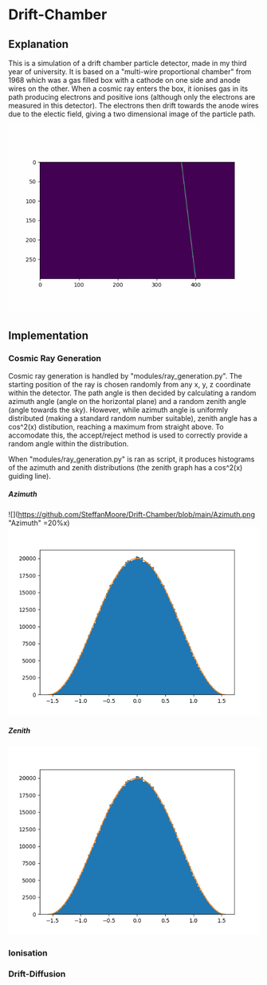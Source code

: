 # Drift-Chamber
## Explanation
This is a simulation of a drift chamber particle detector, made in my third year of university. It is based on a "multi-wire proportional chamber" from 1968 which was a gas filled box with a cathode on one side and anode wires on the other. When a cosmic ray enters the box, it ionises gas in its path producing electrons and positive ions (although only the electrons are measured in this detector). The electrons then drift towards the anode wires due to the electic field, giving a two dimensional image of the particle path.

![](https://github.com/SteffanMoore/Drift-Chamber/blob/main/drift_diffusion.gif)

## Implementation
### Cosmic Ray Generation
Cosmic ray generation is handled by "modules/ray_generation.py". The starting position of the ray is chosen randomly from any x, y, z coordinate within the detector. The path angle is then decided by calculating a random azimuth angle (angle on the horizontal plane) and a random zenith angle (angle towards the sky). However, while azimuth angle is uniformly distributed (making a standard random number suitable), zenith angle has a cos^2(x) distibution, reaching a maximum from straight above. To accomodate this, the accept/reject method is used to correctly provide a random angle within the distribution.

When "modules/ray_generation.py" is ran as script, it produces histograms of the azimuth and zenith distributions (the zenith graph has a cos^2(x) guiding line).
##### Azimuth
![](https://github.com/SteffanMoore/Drift-Chamber/blob/main/Azimuth.png "Azimuth" =20%x)![](https://github.com/SteffanMoore/Drift-Chamber/blob/main/Zenith.png)


##### Zenith
![](https://github.com/SteffanMoore/Drift-Chamber/blob/main/Zenith.png)

### Ionisation
### Drift-Diffusion
